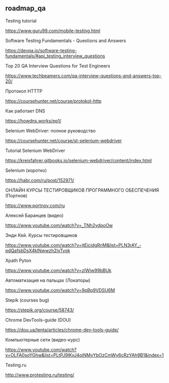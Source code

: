 ## roadmap_qa

Testing tutorial

https://www.guru99.com/mobile-testing.html

Software Testing Fundamentals - Questions and Answers

https://devqa.io/software-testing-fundamentals/#api_testing_interview_questions

Top 20 QA Interview Questions for Test Engineers

https://www.techbeamers.com/qa-interview-questions-and-answers-top-20/

Протокол HTTTP

https://coursehunter.net/course/protokol-http

Как работает DNS

https://howdns.works/ep1/

Selenium WebDriver: полное руководство

https://coursehunter.net/course/st-selenium-webdriver

Tutorial Selenium WebDriver

https://kreisfahrer.gitbooks.io/selenium-webdriver/content/index.html

Selenium (коротко)

https://habr.com/ru/post/152971/

ОНЛАЙН КУРСЫ ТЕСТИРОВЩИКОВ ПРОГРАММНОГО ОБЕСПЕЧЕНИЯ (Портнов)

https://www.portnov.com/ru

Алексей Баранцев (видео)

https://www.youtube.com/watch?v=_TNh2ydpoOw

Энди Кей. Курсы тестировщиков

https://www.youtube.com/watch?v=jtEicidgRnM&list=PLN3rAY_-pdQafsbDsX4klNwwzh2IxTyok

Xpath Pyton

https://www.youtube.com/watch?v=zlWiw99bBUk

Автоматизация на пальцах (Локаторы)

https://www.youtube.com/watch?v=9pBp9VDSU6M

Stepik (courses bug)

https://stepik.org/course/58743/

Chrome DevTools-guide (DOU)

https://dou.ua/lenta/articles/chrome-dev-tools-guide/

Компьютерные сети (видео-курс)

https://www.youtube.com/watch?v=OLFA0soYGhw&list=PLtPJ9lKvJ4oiNMvYbOzCmWy6cRzYAh9B1&index=1

Testing.ru

http://www.protesting.ru/testing/


